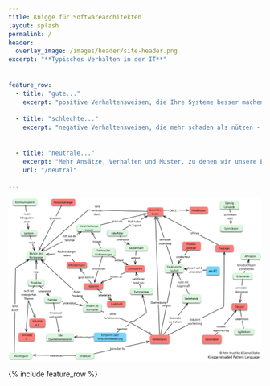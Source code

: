 ```yaml
---
title: Knigge für Softwarearchitekten
layout: splash
permalink: /
header:
  overlay_image: /images/header/site-header.png
excerpt: "**Typisches Verhalten in der IT**"


feature_row:
  - title: "gute..."
    excerpt: "positive Verhaltensweisen, die Ihre Systeme besser machen und Ihre Projekte voran bringen."

  - title: "schlechte..."
    excerpt: "negative Verhaltensweisen, die mehr schaden als nützen - aber teilweise auf den ersten Blick ganz anders wirken."


  - title: "neutrale..."
    excerpt: "Mehr Ansätze, Verhalten und Muster, zu denen wir unsere Erfahrung mit Ihnen teilen möchten."
    url: "/neutral"

---
```



![](/images/pattern-language/Knigge-Pattern-Language-4-Site.png)



{% include feature_row %}
